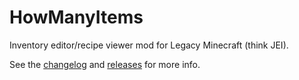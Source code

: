 # HowManyItems
Inventory editor/recipe viewer mod for Legacy Minecraft (think JEI).

See the [changelog](CHANGELOG.md) and [releases](releases) for more info.
